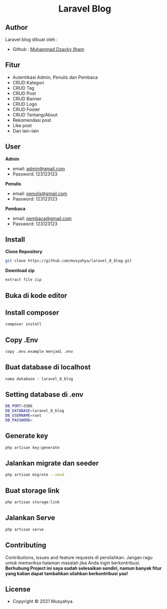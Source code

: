 <h1 align="center">Laravel Blog</h1>

## Author

Laravel blog dibuat oleh :

- Github : <a href="https://github.com/MuhammadDzackyIlham"> Muhammad Dzacky Ilham </a>


## Fitur 

- Autentikasi Admin, Penulis dan Pembaca
- CRUD Kategori
- CRUD Tag
- CRUD Post
- CRUD Banner
- CRUD Logo
- CRUD Footer
- CRUD Tentang/About
- Rekomendasi post
- Like post
- Dan lain-lain

## User

**Admin**

- email: admin@gmail.com
- Password: 123123123

**Penulis**

- email: penulis@gmail.com
- Password: 123123123

**Pembaca**

- email: pembaca@gmail.com
- Password: 123123123

## Install

**Clone Repository**

```bash
git clone https://github.com/musyahya/laravel_8_blog.git
```

**Download zip**

```bash
extract file zip
```

## Buka di kode editor


## Install composer

```bash
composer install
```

## Copy .Env

```bash
copy .env.example menjadi .env
```

## Buat database di localhost 

```bash
nama database : laravel_8_blog
```

## Setting database di .env

```bash
DB_PORT=3306
DB_DATABASE=laravel_8_blog
DB_USERNAME=root
DB_PASSWORD=
```

## Generate key

```bash
php artisan key:generate
```

## Jalankan migrate dan seeder

```bash
php artisan migrate --seed
```

## Buat storage link

```bash
php artisan storage:link
```

## Jalankan Serve

```bash
php artisan serve
```

## Contributing

Contributions, issues and feature requests di persilahkan.
Jangan ragu untuk memeriksa halaman masalah jika Anda ingin berkontribusi. **Berhubung Project ini saya sudah selesaikan sendiri, namun banyak fitur yang kalian dapat tambahkan silahkan berkontribusi yaa!**

## License

- Copyright © 2021 Musyahya.
